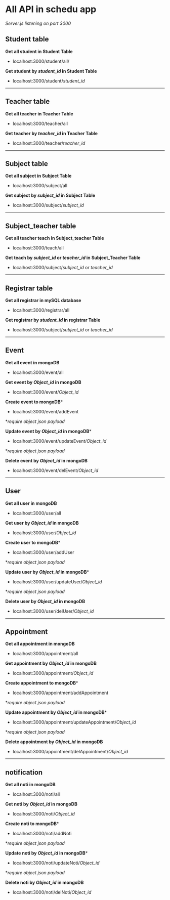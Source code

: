 # All API in schedu app
*Server.js listening on port 3000*

## Student table
**Get all student in Student Table**
- localhost:3000/student/all/


**Get student by *student_id* in Student Table**
- localhost:3000/student/*student_id*
---
## Teacher table
**Get all teacher in Teacher Table**
- localhost:3000/teacher/all    


**Get teacher by *teacher_id* in Teacher Table**
- localhost:3000/teacher/*teacher_id*
---
## Subject table
**Get all subject in Subject Table**
- localhost:3000/subject/all  


**Get subject by *subject_id* in Subject Table**
- localhost:3000/subject/*subject_id*
---

## Subject_teacher table
**Get all teacher teach in Subject_teacher Table**
- localhost:3000/teach/all 


**Get teach by *subject_id* or *teacher_id* in Subject_Teacher Table**
- localhost:3000/subject/*subject_id* or *teacher_id*
---
## Registrar table
**Get all registrar in mySQL database**
- localhost:3000/registrar/all 

**Get registrar by *student_id* in registrar Table**
- localhost:3000/subject/*subject_id* or *teacher_id*
---
## Event
**Get all event in mongoDB**
- localhost:3000/event/all

**Get event by *Object_id* in mongoDB**
- localhost:3000/event/*Object_id*

**Create event to mongoDB***
- localhost:3000/event/addEvent

**require object json payload*


**Update event by *Object_id* in mongoDB***
- localhost:3000/event/updateEvent/*Object_id*

**require object json payload*

**Delete event by *Object_id* in mongoDB**
- localhost:3000/event/delEvent/*Object_id*

---

## User
**Get all user in mongoDB**
- localhost:3000/user/all

**Get user by *Object_id* in mongoDB**
- localhost:3000/user/*Object_id*

**Create user to mongoDB***
- localhost:3000/user/addUser

**require object json payload*


**Update user by *Object_id* in mongoDB***
- localhost:3000/user/updateUser/*Object_id*

**require object json payload*

**Delete user by *Object_id* in mongoDB**
- localhost:3000/user/delUser/*Object_id*

---

## Appointment
**Get all appointment in mongoDB**
- localhost:3000/appointment/all

**Get appointment by *Object_id* in mongoDB**
- localhost:3000/appointment/*Object_id*

**Create appointment to mongoDB***
- localhost:3000/appointment/addAppointment

**require object json payload*


**Update appointment by *Object_id* in mongoDB***
- localhost:3000/appointment/updateAppointment/*Object_id*

**require object json payload*

**Delete appointment by *Object_id* in mongoDB**
- localhost:3000/appointment/delAppointment/*Object_id*

---

## notification
**Get all noti in mongoDB**
- localhost:3000/noti/all

**Get noti by *Object_id* in mongoDB**
- localhost:3000/noti/*Object_id*

**Create noti to mongoDB***
- localhost:3000/noti/addNoti

**require object json payload*


**Update noti by *Object_id* in mongoDB***
- localhost:3000/noti/updateNoti/*Object_id*

**require object json payload*

**Delete noti by *Object_id* in mongoDB**
- localhost:3000/noti/delNoti/*Object_id*


